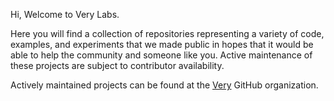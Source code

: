 Hi, Welcome to Very Labs.

Here you will find a collection of repositories representing a variety of
code, examples, and experiments that we made public in hopes that it
would be able to help the community and someone like you. Active maintenance
of these projects are subject to contributor availability.

Actively maintained projects can be found at the [Very](https://github.com/verypossible) GitHub organization.
